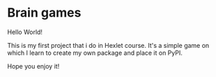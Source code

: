# Brain games

Hello World!

This is my first project that i do in Hexlet course.
It's a simple game on which I learn to create my own package and place it on PyPI.

Hope you enjoy it!
